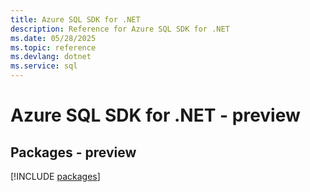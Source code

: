 ```yaml
---
title: Azure SQL SDK for .NET
description: Reference for Azure SQL SDK for .NET
ms.date: 05/28/2025
ms.topic: reference
ms.devlang: dotnet
ms.service: sql
---
```

# Azure SQL SDK for .NET - preview
## Packages - preview
[!INCLUDE [packages](sql-index.md)]